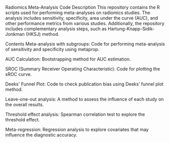 Radiomics Meta-Analysis Code
Description
This repository contains the R scripts used for performing meta-analyses on radiomics studies. The analysis includes sensitivity, specificity, area under the curve (AUC), and other performance metrics from various studies. Additionally, the repository includes complementary analysis steps, such as Hartung-Knapp-Sidik-Jonkman (HKSJ) method.

Contents
Meta-analysis with subgroups: Code for performing meta-analysis of sensitivity and specificity using metaprop.

AUC Calculation: Bootstrapping method for AUC estimation.

SROC (Summary Receiver Operating Characteristic): Code for plotting the sROC curve.

Deeks' Funnel Plot: Code to check publication bias using Deeks’ funnel plot method.

Leave-one-out analysis: A method to assess the influence of each study on the overall results.

Threshold effect analysis: Spearman correlation test to explore the threshold effect.

Meta-regression: Regression analysis to explore covariates that may influence the diagnostic accuracy.
